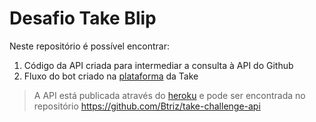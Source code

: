 # Desafio Take Blip
Neste repositório é possível encontrar:
1. Código da API criada para intermediar a consulta à API do Github
2. Fluxo do bot criado na [plataforma](https://portal.blip.ai) da Take

> A API está publicada através do [heroku](https://take-challenge-api.herokuapp.com/) e pode ser encontrada no repositório https://github.com/Btriz/take-challenge-api
